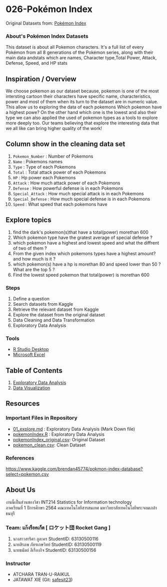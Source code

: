 # 026-Pokémon Index

Original Datasets from: [Pokémon Index](https://www.kaggle.com/brendan45774/pokmon-index-database?select=pokemon.csv)

### About's Pokémon Index Datasets

This dataset is about all Pokemon characters. It's a full list of every Pokémon from all 8 generations of the Pokémon series, along with their main data andstats
which are names, Character type,Total Power, Attack, Defense, Speed, and HP stats

## Inspiration / Overview

We choose pokemon as our dataset because, pokemon is one of the most intersting cartoon
their characters have specific name, characteristics, power and most of them when its turn to the dataset are in numeric value.
This allow us to exploring the data of each pokemons
Which pokemon have a highest powe? On the other hand which one is the lowest
and also their type we can also applied the used of pokemon types as a tools to explore more deeply too.
Our teams believing that explore the interesting data that we all like can bring higher quality of the work!

## Column show in the cleaning data set

1. `Pokemon_Number` : Number of Pokemons
2. `Name` : Pokemons names
3. `Type` : Type of each Pokemons
4. `Total` : Total attack power of each Pokemons
5. `HP` : Hp power each Pokemons
6. `Attack` : How much attack power of each Pokemons
7. `Defense` : How powerful defense is in each Pokemons
8. `Special_Attack` : How much special attack is in each Pokemons
9. `Special_Defense` : How much special defense is in each Pokemons
10. `Speed` : What speed that each pokemons have

## Explore topics

1. find the dark's pokemon(s)that have a total(power) morethan 600
2. Which pokemon type have the gratest average of special defense ?
3. which pokemon have a highest and lowest speed and what the diffrent of two of them ?
4. From the given index which pokemons types have a highest amount? and how much is it ?
5. which pokemon(s) have a hp is morethan 80 and speed lower than 50 ? What are the top 5 ?
6. Find the lowest speed pokemon that total(power) is morethan 600

### Steps

1. Define a question
2. Search datasets from Kaggle
3. Retrieve the relevant dataset from Kaggle
4. Explore the dataset from the original dataset
5. Data Cleaning and Data Transformation
6. Exploratory Data Analysis

### Tools

- [R Studio Desktop](https://www.rstudio.com/)
- [Microsoft Excel](https://www.microsoft.com/en-us/microsoft-365/excel)

## Table of Contents

1. [Exploratory Data Analysis](./01_explore.md)
2. [Data Visualization]()

## Resources

### Important Files in Repository
- [01_explore.md](./01_explore.md) : Exploratory Data Analysis (Mark Down file)
- [pokemonIndex.R](./pokemonIndex.R) : Exploratory Data Analysis
- [pokemonIndex_original.csv](./pokemonIndex_original.csv): Original Dataset
- [pokemon_clean.csv](./pokemon_clean.csv): Clean Dataset

### References

https://www.kaggle.com/brendan45774/pokmon-index-database?select=pokemon.csv

## About Us

งานนี้เป็นส่วนของวิชา INT214 Statistics for Information technology <br/> ภาคเรียนที่ 1 ปีการศึกษา 2564 คณะเทคโนโลยีสารสนเทศ มหาวิทยาลัยเทคโนโลยีพระจอมเกล้าธนบุรี

### Team: แก๊งร็อคเก็ต [ ロケット団 Rocket Gang ]
1. นางสาวสาริศา  ภูละคร       StudentID: 63130500116
2. นายสิรภพ     ภัทรเกษวิทย์   StudentID: 63130500119
3. นายธนัตถ์     ลีเรืองกิจ      StudentID: 63130500156


### Instructor

- ATCHARA TRAN-U-RAIKUL
- JATAWAT XIE (Git: [safesit23](https://github.com/safesit23))
